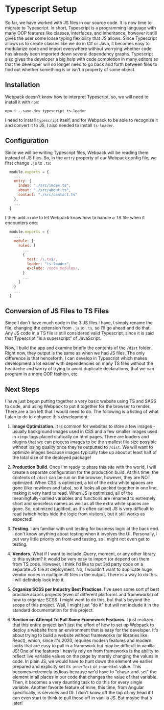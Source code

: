 # Typescript Setup

So far, we have worked with JS files in our source code. It is now time to migrate to Typescript. In short, Typescript is a programming language with many OOP features like classes, interfaces, and inheritance, however it still gives the user some loose typing flexibility that JS allows. Since Typescript allows us to create classes like we do in C# or Java, it becomes easy to modularize code and import everywhere without worrying whether code has already been imported down several dependency graphs. Typescript also gives the developer a big help with code completion in many editors so that the developer will no longer need to go back and forth between files to find out whether something is or isn't a property of some object.

## Installation

Webpack doesn't know how to interpret Typescript, so, we will need to install it with `npm`:

`npm i --save-dev typescript ts-loader`

I need to install `typescript` itself, and for Webpack to be able to recognize it and convert it to JS, I also needed to install `ts-loader`.

## Configuration

Since we will be writing Typescript files, Webpack will be reading them instead of JS files. So, in the `entry` property of our Webpack config file, we first change `.js` to `.ts`:

```javascript
  module.exports = {
    ...
    entry: {
      index: "./src/index.ts",
      about: "./src/about.ts",
      contact: "./src/contact.ts"
    },
    ...
  }
```

I then add a rule to let Webpack know how to handle a TS file when it encounters one:

```javascript
  module.exports = {
    ...
    module: {
      rules: [
        ...
        {
          test: /\.ts$/,
          loader: "ts-loader",
          exclude: /node_modules/,
        }
        ...
      ]
    }
    ...
  }
```

## Conversion of JS Files to TS Files

Since I don't have much code in the 3 JS files I have, I simply rename the file, changing the extension from `.js` to `.ts`, so I'll go ahead and do that. Any JS code in a TS file is still considered valid Typescript, since it is said that Typescript "is a superscript" of JavaScript.

Now, I build the app and examine briefly the contents of the `/dist` folder. Right now, they output is the same as when we had JS files. The only difference is that henceforth, I can develop in Typescript which makes development a lot easier with dependencies on many TS files without the headache and worry of trying to avoid duplicate declarations, that we can program in a more OOP fashion, etc.

## Next Steps

I have just begun putting together a very basic website using TS and SASS to code, and using Webpack to put it together for the browser to render. There are a ton left that I would need to do. The following is a listing of what I plan to do to enhance this development:

1. **Image Optimization**. It is common for websites to store a few images - usually background images used in CSS and a few smaller images used in `<img>` tags placed statically on html pages. There are loaders and plugins that we can process images to be the smallest file size possible without losing quality once they're outputted to `/dist`. We will want to optimize images because images typically take up about at least half of the total size of the deployed package!

2. **Production Build**. Once I'm ready to share this site with the world, I will create a separate configuration for the production build. At this time, the contents of `/dist` can be run on the browser, however, they are NOT optimized. When CSS is optimized, a lot of the extra white spaces are gone (like newlines and tabs), so it looks all packed together in one line, making it very hard to read. When JS is optimized, all of the meaningfully-named variables and functions are renamed to extremely short and senseless names as well as all the extra white spaces are gone. So, optimized (uglified, as it's often called) JS is very difficult to read (which helps hide the logic from visitors), but it still works as expected!

3. **Testing**. I am familiar with unit testing for business logic at the back end. I don't know anything about testing when it involves the UI. Personally, I put very little priority on front-end testing, so I might not even get to testing.

4. **Vendors**. What if I want to include jQuery, moment, or any other library to this system? It would be very easy to import (or depend on) them from TS code. However, I think I'd like to put 3rd party code on a separate JS file at deployment. No, I wouldn't want to duplicate huge vendor codes in multiple JS files in the output. There is a way to do this. I will definitely look into it.

5. **Organize SCSS per Industry Best Practices**. I've seen some sort of best practice across projects (even of different platforms and frameworks) of how to organize SCSS. I might want to do this, but that's beyond the scope of this project. Well, I might just "do it" but will not include it in the standard documentation for this project.

6. **Section on Attempt To Pull Some Framework Features**. I just realized that this entire project isn't just the effort of how to set up Webpack to deploy a website from an environment that is easy for the developer. It's about trying to build a website without frameworks (or libraries like React), which, since it's 2020, requires modern features and modern looks that are easy to pull in a framework but may be difficult in vanilla JS! One of the features I heavily rely on from frameworks is the ability to reflect live variable values on the page by merely changing the values in code. In plain JS, we would have to hunt down the element we earlier prepared and explicity set its `innerText` or `innerHtml` value. This becomes extremely tedious because we'd have to "chase-and-set" the element in all places in our code that changes the value of that variable. Then, it becomes a very daunting task to do this for every single variable. Another favorite feature of mine, this time, from Angular specifically, is services and DI. I don't know off the top of my head if I can even start to think to pull those off in vanilla JS. But maybe that's later!





